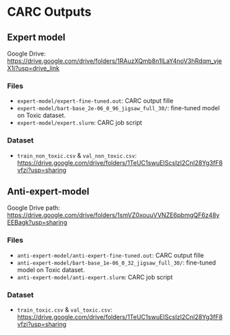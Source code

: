 # CARC Outputs

## Expert model
Google Drive: https://drive.google.com/drive/folders/1RAuzXQmb8n1ILaY4noV3hRdqm_yjeX1i?usp=drive_link

### Files
- `expert-model/expert-fine-tuned.out`: CARC output fille
- `expert-model/bart-base_2e-06_0_96_jigsaw_full_30/`: fine-tuned model on Toxic dataset.
- `expert-model/expert.slurm`: CARC job script

### Dataset
- `train_non_toxic.csv` & `val_non_toxic.csv`: https://drive.google.com/drive/folders/1TeUC1swuEIScsIzI2Cnl28Yg3fF8vfzi?usp=sharing

## Anti-expert-model

Google Drive path: https://drive.google.com/drive/folders/1smVZ0xouuVVNZE6pbmgQF6z48yEEBagk?usp=sharing

### Files
- `anti-expert-model/anti-expert-fine-tuned.out`: CARC output fille
- `anti-expert-model/bart-base_1e-06_0_32_jigsaw_full_30/`: fine-tuned model on Toxic dataset.
- `anti-expert-model/anti-expert.slurm`: CARC job script


### Dataset
- `train_toxic.csv` & `val_toxic.csv`: https://drive.google.com/drive/folders/1TeUC1swuEIScsIzI2Cnl28Yg3fF8vfzi?usp=sharing